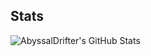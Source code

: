 ## Stats

<img align="center" src="https://github-readme-stats.vercel.app/api?username=AbyssalDrifter&show_icons=true&line_height=33&count_private=true&theme=light" alt="AbyssalDrifter's GitHub Stats" />
